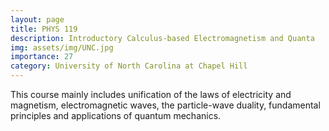 ```yaml
---
layout: page
title: PHYS 119
description: Introductory Calculus-based Electromagnetism and Quanta
img: assets/img/UNC.jpg
importance: 27
category: University of North Carolina at Chapel Hill
---
```


This course mainly includes unification of the laws of electricity and magnetism, electromagnetic waves, the particle-wave duality, fundamental principles and applications of quantum mechanics.